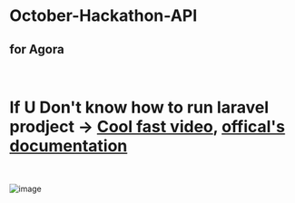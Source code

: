 # October-Hackathon-API
<h2>for Agora</h2>

<br>
<h1>If U Don't know how to run laravel prodject -> <a href='https://youtu.be/9yLLH1gClTA'>Cool fast video</a>, <a href='https://laravel.com/docs/9.x/installation' >offical's documentation</a> </h1>
<br>

![image](https://user-images.githubusercontent.com/82625479/196050172-4d8a686b-73fe-41c6-81ac-6befd075b0d9.png)
